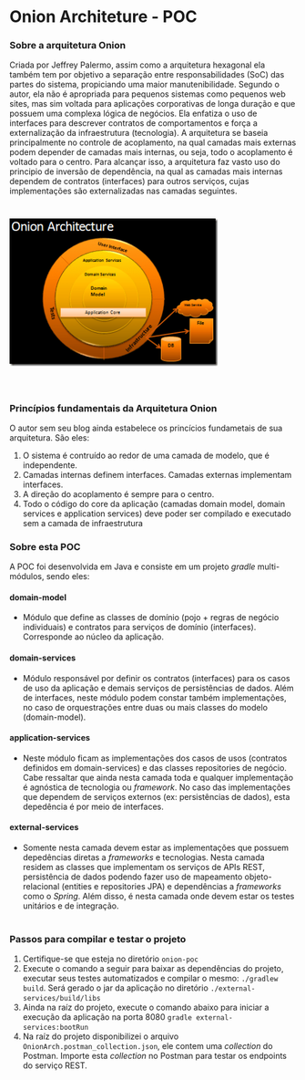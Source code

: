# Onion Architeture - POC

### Sobre a arquitetura Onion
Criada por Jeffrey Palermo, assim como a arquitetura hexagonal ela também tem por objetivo a separação entre responsabilidades (SoC) das partes do sistema, propiciando uma maior manutenibilidade. Segundo o autor, ela não é apropriada para pequenos sistemas como pequenos web sites, mas sim voltada para aplicações corporativas de longa duração e que possuem uma complexa lógica de negócios. Ela enfatiza o uso de interfaces para descrever contratos de comportamentos e força a externalização da infraestrutura (tecnologia). 
A arquitetura se baseia principalmente no controle de acoplamento, na qual camadas mais externas podem depender de camadas mais internas, ou seja, todo o acoplamento é voltado para o centro. Para alcançar isso, a arquitetura faz vasto uso do principio de inversão de dependência, na qual as camadas mais internas dependem de contratos (interfaces) para outros serviços, cujas implementações são externalizadas nas camadas seguintes.

# ![Diagrama](./diagram.png) <br><br> 

### Princípios fundamentais da Arquitetura Onion
O autor sem seu blog ainda estabelece os princícios fundametais de sua arquitetura. São eles:
1. O sistema é contruído ao redor de uma camada de modelo, que é independente.
2. Camadas internas definem interfaces. Camadas externas implementam interfaces.
3. A direção do acoplamento é sempre para o centro.
4. Todo o código do core da aplicação (camadas domain model, domain services e application services) deve poder ser compilado e executado sem a camada de infraestrutura 

### Sobre esta POC
A POC foi desenvolvida em Java e consiste em um projeto *gradle* multi-módulos, sendo eles:
#### domain-model
+ Módulo que define as classes de domínio (pojo + regras de negócio individuais) e contratos para serviços de domínio (interfaces). Corresponde ao núcleo da aplicação.

#### domain-services
+ Módulo responsável por definir os contratos (interfaces) para os casos de uso da aplicação e demais serviços de persistências de dados. Além de interfaces, neste módulo podem constar também implementações, no caso de orquestrações entre duas ou mais classes do modelo (domain-model).

#### application-services
+ Neste módulo ficam as implementações dos casos de usos (contratos definidos em domain-services) e das classes repositories de negócio. Cabe ressaltar que ainda nesta camada toda e qualquer implementação é agnóstica de tecnologia ou *framework*. No caso das implementações que dependem de serviços externos (ex: persistências de dados), esta depedência é por meio de interfaces.

#### external-services
+ Somente nesta camada devem estar as implementações que possuem depedências diretas a *frameworks* e tecnologias. Nesta camada residem as classes que implementam os serviços de APIs REST, persistência de dados podendo fazer uso de mapeamento objeto-relacional (entities e repositories JPA) e dependências a *frameworks* como o *Spring*. Além disso, é nesta camada onde devem estar os testes unitários e de integração. <br><br> 

### Passos para compilar e testar o projeto
1. Certifique-se que esteja no diretório `onion-poc`
2. Execute o comando a seguir para baixar as dependências do projeto, executar seus testes automatizados e compilar o mesmo:   `./gradlew build`. Será gerado o jar da aplicação no diretório `./external-services/build/libs`
3. Ainda na raíz do projeto, execute o comando abaixo para iniciar a execução da aplicação na porta 8080
`gradle external-services:bootRun`
4. Na raíz do projeto disponibilizei o arquivo `OnionArch.postman_collection.json`, ele contem uma *collection* do Postman. Importe esta *collection* no Postman para testar os endpoints do serviço REST.
